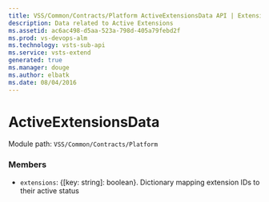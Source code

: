 ```yaml
---
title: VSS/Common/Contracts/Platform ActiveExtensionsData API | Extensions for Visual Studio Team Services
description: Data related to Active Extensions
ms.assetid: ac6ac498-d5aa-523a-798d-405a79febd2f
ms.prod: vs-devops-alm
ms.technology: vsts-sub-api
ms.service: vsts-extend
generated: true
ms.manager: douge
ms.author: elbatk
ms.date: 08/04/2016
---
```


# ActiveExtensionsData

Module path: `VSS/Common/Contracts/Platform`


### Members

* `extensions`: {[key: string]: boolean}. Dictionary mapping extension IDs to their active status


